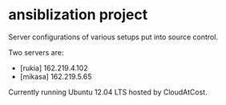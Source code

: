 ansiblization project
=====================

Server configurations of various setups put into source control.

Two servers are:
* [rukia]  162.219.4.102
* [mikasa] 162.219.5.65

Currently running Ubuntu 12.04 LTS hosted by CloudAtCost.
